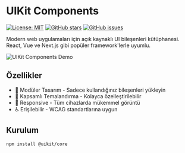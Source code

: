 # UIKit Components

[![License: MIT](https://img.shields.io/badge/License-MIT-yellow.svg)](https://opensource.org/licenses/MIT)
[![GitHub stars](https://img.shields.io/github/stars/enka78/myuikit)](https://github.com/enka78/myuikit/stargazers)
[![GitHub issues](https://img.shields.io/github/issues/enka78/myuikit)](https://github.com/enka78/myuikit/issues)

Modern web uygulamaları için açık kaynaklı UI bileşenleri kütüphanesi. React, Vue ve Next.js gibi popüler framework'lerle uyumlu.

![UIKit Components Demo](docs/demo-screenshot.png)

## Özellikler

- 🚀 Modüler Tasarım - Sadece kullandığınız bileşenleri yükleyin
- 🌈 Kapsamlı Temalandırma - Kolayca özelleştirilebilir
- 📱 Responsive - Tüm cihazlarda mükemmel görüntü
- ♿️ Erişilebilir - WCAG standartlarına uygun

## Kurulum

```bash
npm install @uikit/core